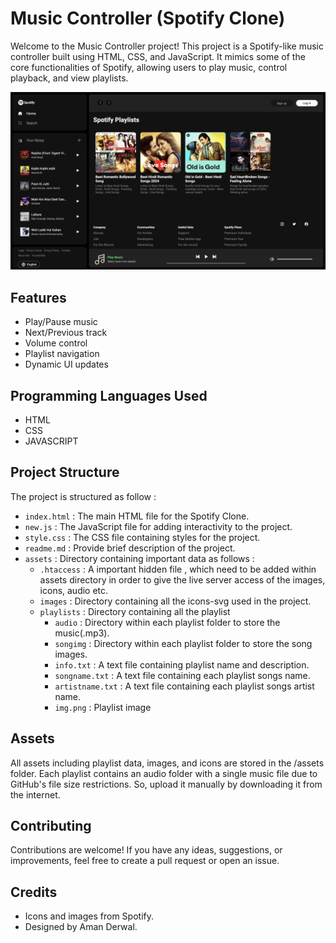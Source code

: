 # Music Controller (Spotify Clone)

Welcome to the Music Controller project! This project is a Spotify-like music controller built using HTML, CSS, and JavaScript. It mimics some of the core functionalities of Spotify, allowing users to play music, control playback, and view playlists.

![Spotify Clone Screenshot](assets/images/screenshot.png)

## Features

- Play/Pause music
- Next/Previous track
- Volume control
- Playlist navigation
- Dynamic UI updates

## Programming Languages Used

- HTML
- CSS
- JAVASCRIPT

## Project Structure

The project is structured as follow : 
- `index.html` : The main HTML file for the Spotify Clone.
- `new.js` : The JavaScript file for adding interactivity to the project.
- `style.css` : The CSS file containing styles for the project.
- `readme.md` : Provide brief description of the project.
- `assets` : Directory containing important data as follows :
  - `.htaccess` : A important hidden file , which need to be added within assets directory in order to give the live server access of the images, icons, audio etc.
  - `images` : Directory containing all the icons-svg used in the project.
  - `playlists` : Directory containing all the playlist
    - `audio` : Directory within each playlist folder to store the music(.mp3).
    - `songimg` : Directory within each playlist folder to store the song images.
    - `info.txt` : A text file containing playlist name and description.
    - `songname.txt` : A text file containing each playlist songs name.
    - `artistname.txt` : A text file containing each playlist songs artist name.
    - `img.png` : Playlist image

## Assets

All assets including playlist data, images, and icons are stored in the /assets folder. Each playlist contains an audio folder with a single music file due to GitHub's file size restrictions. So, upload it manually by downloading it from the internet.

## Contributing

Contributions are welcome! If you have any ideas, suggestions, or improvements, feel free to create a pull request or open an issue.

## Credits

- Icons and images from Spotify.
- Designed by Aman Derwal.
